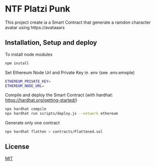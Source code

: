 # NTF Platzi Punk

This project create ia a Smart Contract that generate a ramdon character avatar using https://avataaars

## Installation, Setup and deploy

To install node modules

```bash
npm install
```

Set Ethereum Node Url and Private Key in .env (see .env.emxple)

```bash
ETHEREUM_PRIVATE_KEY=
ETHEREUM_NODE_URL=
```

Compile and deploy the Smart Contract (with hardhat: https://hardhat.org/getting-started/)

```bash
npx hardhat compile
npx hardhat run scripts/deploy.js --network ethereum
```

Generate only one contract
```bash
npx hardhat flatten > contracts/Flattened.sol
```

## License
[MIT](https://choosealicense.com/licenses/mit/)